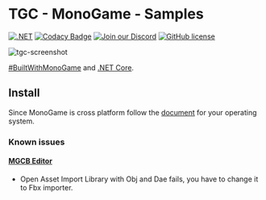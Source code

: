 # TGC - MonoGame - Samples

[![.NET](https://github.com/tgc-utn/tgc-monogame-samples/actions/workflows/dotnet.yml/badge.svg)](https://github.com/tgc-utn/tgc-monogame-samples/actions/workflows/dotnet.yml)
[![Codacy Badge](https://app.codacy.com/project/badge/Grade/83dc66740f7d4b0893ad9e556a6496d6)](https://www.codacy.com/gh/tgc-utn/tgc-monogame-samples/dashboard?utm_source=github.com&utm_medium=referral&utm_content=tgc-utn/tgc-monogame-samples&utm_campaign=Badge_Grade)
[![Join our Discord](https://img.shields.io/badge/chat%20on-discord-7289DA?logo=discord&logoColor=white)](https://discord.gg/FKZ4k39zAr)
[![GitHub license](https://img.shields.io/github/license/tgc-utn/tgc-monogame-samples.svg)](https://github.com/tgc-utn/tgc-monogame-samples/blob/master/LICENSE)

![tgc-screenshot](https://user-images.githubusercontent.com/7131403/172287114-1bc554f0-3dcd-411f-b5be-a0d994990563.png)

[#BuiltWithMonoGame](http://www.monogame.net) and [.NET Core](https://dotnet.microsoft.com).

## Install

Since MonoGame is cross platform follow the [document](docs/install/install.md)
for your operating system.

### Known issues

#### [MGCB Editor](https://docs.monogame.net/articles/tools/mgcb_editor.html)

- Open Asset Import Library with Obj and Dae fails, you have to change it to Fbx importer.
